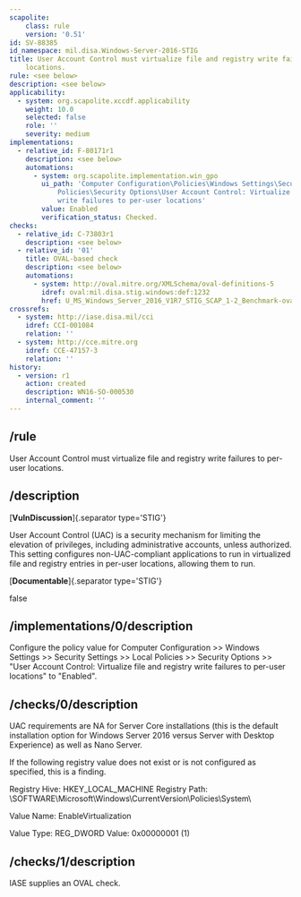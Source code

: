 ```yaml
---
scapolite:
    class: rule
    version: '0.51'
id: SV-88385
id_namespace: mil.disa.Windows-Server-2016-STIG
title: User Account Control must virtualize file and registry write failures to per-user
    locations.
rule: <see below>
description: <see below>
applicability:
  - system: org.scapolite.xccdf.applicability
    weight: 10.0
    selected: false
    role: ''
    severity: medium
implementations:
  - relative_id: F-80171r1
    description: <see below>
    automations:
      - system: org.scapolite.implementation.win_gpo
        ui_path: 'Computer Configuration\Policies\Windows Settings\Security Settings\Local
            Policies\Security Options\User Account Control: Virtualize file and registry
            write failures to per-user locations'
        value: Enabled
        verification_status: Checked.
checks:
  - relative_id: C-73803r1
    description: <see below>
  - relative_id: '01'
    title: OVAL-based check
    description: <see below>
    automations:
      - system: http://oval.mitre.org/XMLSchema/oval-definitions-5
        idref: oval:mil.disa.stig.windows:def:1232
        href: U_MS_Windows_Server_2016_V1R7_STIG_SCAP_1-2_Benchmark-oval.xml
crossrefs:
  - system: http://iase.disa.mil/cci
    idref: CCI-001084
    relation: ''
  - system: http://cce.mitre.org
    idref: CCE-47157-3
    relation: ''
history:
  - version: r1
    action: created
    description: WN16-SO-000530
    internal_comment: ''
---
```



## /rule

User Account Control must virtualize file and registry write failures to per-user locations.

## /description

[**VulnDiscussion**]{.separator type='STIG'}

User Account Control (UAC) is a security mechanism for limiting the elevation of privileges, including administrative accounts, unless authorized. This setting configures non-UAC-compliant applications to run in virtualized file and registry entries in per-user locations, allowing them to run.

[**Documentable**]{.separator type='STIG'}

false

## /implementations/0/description

Configure the policy value for Computer Configuration >> Windows Settings >> Security Settings >> Local Policies >> Security Options >> "User Account Control: Virtualize file and registry write failures to per-user locations" to "Enabled".

## /checks/0/description

UAC requirements are NA for Server Core installations (this is the default installation option for Windows Server 2016 versus Server with Desktop Experience) as well as Nano Server.

If the following registry value does not exist or is not configured as specified, this is a finding.

Registry Hive: HKEY_LOCAL_MACHINE
Registry Path: \SOFTWARE\Microsoft\Windows\CurrentVersion\Policies\System\

Value Name: EnableVirtualization

Value Type: REG_DWORD
Value: 0x00000001 (1)

## /checks/1/description

IASE supplies an OVAL check.
